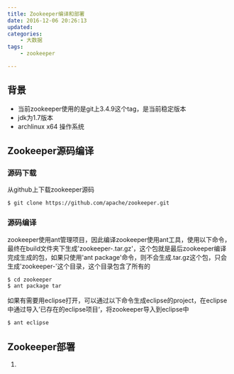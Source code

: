 ```yaml
---
title: Zookeeper编译和部署
date: 2016-12-06 20:26:13
updated: 
categories: 
	- 大数据
tags: 
	- zookeeper 

---
```

## 背景

* 当前zookeeper使用的是git上3.4.9这个tag，是当前稳定版本
* jdk为1.7版本
* archlinux x64 操作系统

## Zookeeper源码编译

### 源码下载

从github上下载zookeeper源码

``` bash
$ git clone https://github.com/apache/zookeeper.git
```

### 源码编译

zookeeper使用ant管理项目，因此编译zookeeper使用ant工具，使用以下命令，最终在build文件夹下生成'zookeeper-<version>.tar.gz'，这个包就是最后zookeeper编译完成生成的包，如果只使用'ant package'命令，则不会生成.tar.gz这个包，只会生成'zookeeper-<version>'这个目录，这个目录包含了所有的

``` bash
$ cd zookeeper			
$ ant package tar				

```
如果有需要用eclipse打开，可以通过以下命令生成eclipse的project，在eclipse中通过导入’已存在的eclipse项目‘，将zookeeper导入到eclipse中

``` bash
$ ant eclipse
```

## Zookeeper部署

1. 

